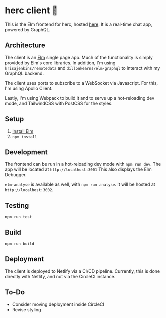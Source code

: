 # herc client 💪

This is the Elm frontend for herc, hosted [here](https://herc-chat.netlify.app/). It is a real-time chat app, powered by GraphQL.

## Architecture

The client is an [Elm](https://elm-lang.org/) single page app. Much of the functionality is simply provided by Elm's core libraries. In addition, I'm using `krisajenkins/remotedata` and `dillonkearns/elm-graphql` to interact with my GraphQL backend.

The client uses ports to subscribe to a WebSocket via Javascript. For this, I'm using Apollo Client.

Lastly, I'm using Webpack to build it and to serve up a hot-reloading dev mode, and TailwindCSS with PostCSS for the styles.

## Setup

1. [Install Elm](https://guide.elm-lang.org/install/elm.html)
2. `npm install`

## Development

The frontend can be run in a hot-reloading dev mode with `npm run dev`. The app will be located at `http://localhost:3001` This also displays the Elm Debugger.

`elm-analyse` is available as well, with `npm run analyse`. It will be hosted at `http://localhost:3002`.

## Testing

```
npm run test
```

## Build

```
npm run build
```

## Deployment

The client is deployed to Netlify via a CI/CD pipeline. Currently, this is done directly with Netlify, and not via the CircleCI instance.

## To-Do

- Consider moving deployment inside CircleCI
- Revise styling
